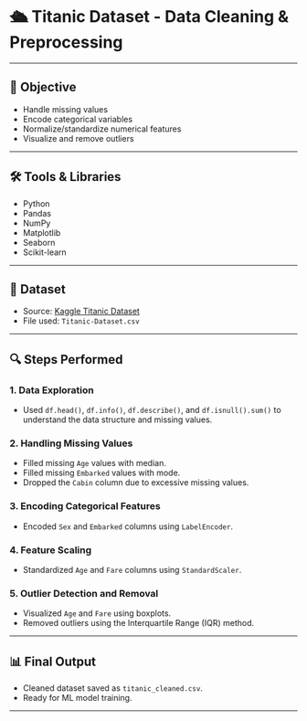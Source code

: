 # 🛳️ Titanic Dataset - Data Cleaning & Preprocessing

---

## 📌 Objective

- Handle missing values
- Encode categorical variables
- Normalize/standardize numerical features
- Visualize and remove outliers

---

## 🛠️ Tools & Libraries

- Python
- Pandas
- NumPy
- Matplotlib
- Seaborn
- Scikit-learn

---

## 📂 Dataset

- Source: [Kaggle Titanic Dataset](https://www.kaggle.com/datasets/yasserh/titanic-dataset)
- File used: `Titanic-Dataset.csv`

---

## 🔍 Steps Performed

### 1. Data Exploration
- Used `df.head()`, `df.info()`, `df.describe()`, and `df.isnull().sum()` to understand the data structure and missing values.

### 2. Handling Missing Values
- Filled missing `Age` values with median.
- Filled missing `Embarked` values with mode.
- Dropped the `Cabin` column due to excessive missing values.

### 3. Encoding Categorical Features
- Encoded `Sex` and `Embarked` columns using `LabelEncoder`.

### 4. Feature Scaling
- Standardized `Age` and `Fare` columns using `StandardScaler`.

### 5. Outlier Detection and Removal
- Visualized `Age` and `Fare` using boxplots.
- Removed outliers using the Interquartile Range (IQR) method.

---

## 📊 Final Output

- Cleaned dataset saved as `titanic_cleaned.csv`.
- Ready for ML model training.

---
